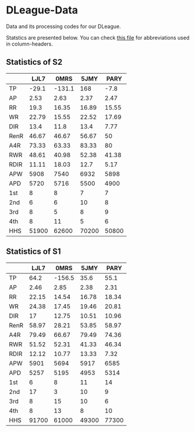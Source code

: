 # DLeague-Data

Data and its processing codes for our DLeague.

Statstics are presented below. You can check [this file](./docs/abbr_reference.md) for abbreviations used in column-headers.

## Statistics of S2

|      |     LJL7 |     0MRS |     5JMY |     PARY |
|------|----------|----------|----------|----------|
| TP   |   -29.1  |  -131.1  |   168    |    -7.8  |
| AP   |     2.53 |     2.63 |     2.37 |     2.47 |
| RR   |    19.3  |    16.35 |    16.89 |    15.55 |
| WR   |    22.79 |    15.55 |    22.52 |    17.69 |
| DIR  |    13.4  |    11.8  |    13.4  |     7.77 |
| RenR |    46.67 |    46.67 |    56.67 |    50    |
| A4R  |    73.33 |    63.33 |    83.33 |    80    |
| RWR  |    48.61 |    40.98 |    52.38 |    41.38 |
| RDIR |    11.11 |    18.03 |    12.7  |     5.17 |
| APW  |  5908    |  7540    |  6932    |  5898    |
| APD  |  5720    |  5716    |  5500    |  4900    |
| 1st  |     8    |     8    |     7    |     7    |
| 2nd  |     6    |     6    |    10    |     8    |
| 3rd  |     8    |     5    |     8    |     9    |
| 4th  |     8    |    11    |     5    |     6    |
| HHS  | 51900    | 62600    | 70200    | 50800    |

## Statistics of S1

|      |     LJL7 |     0MRS |     5JMY |     PARY |
|------|----------|----------|----------|----------|
| TP   |    64.2  |  -156.5  |    35.6  |    55.1  |
| AP   |     2.46 |     2.85 |     2.38 |     2.31 |
| RR   |    22.15 |    14.54 |    16.78 |    18.34 |
| WR   |    24.38 |    17.45 |    19.46 |    20.81 |
| DIR  |    17    |    12.75 |    10.51 |    10.96 |
| RenR |    58.97 |    28.21 |    53.85 |    58.97 |
| A4R  |    79.49 |    66.67 |    79.49 |    74.36 |
| RWR  |    51.52 |    52.31 |    41.33 |    46.34 |
| RDIR |    12.12 |    10.77 |    13.33 |     7.32 |
| APW  |  5901    |  5694    |  5917    |  6585    |
| APD  |  5257    |  5195    |  4953    |  5314    |
| 1st  |     6    |     8    |    11    |    14    |
| 2nd  |    17    |     3    |    10    |     9    |
| 3rd  |     8    |    15    |    10    |     6    |
| 4th  |     8    |    13    |     8    |    10    |
| HHS  | 91700    | 61000    | 49300    | 77300    |
